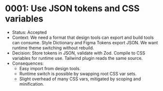 # 0001: Use JSON tokens and CSS variables

- Status: Accepted
- Context: We need a format that design tools can export and build tools can consume. Style Dictionary and Figma Tokens export JSON. We want runtime theme switching without rebuild.
- Decision: Store tokens in JSON, validate with Zod. Compile to CSS variables for runtime use. Tailwind plugin reads the same source.
- Consequences:
  - Easy import from design tools.
  - Runtime switch is possible by swapping root CSS var sets.
  - Slight overhead of many CSS vars, mitigated by scoping and minification.
